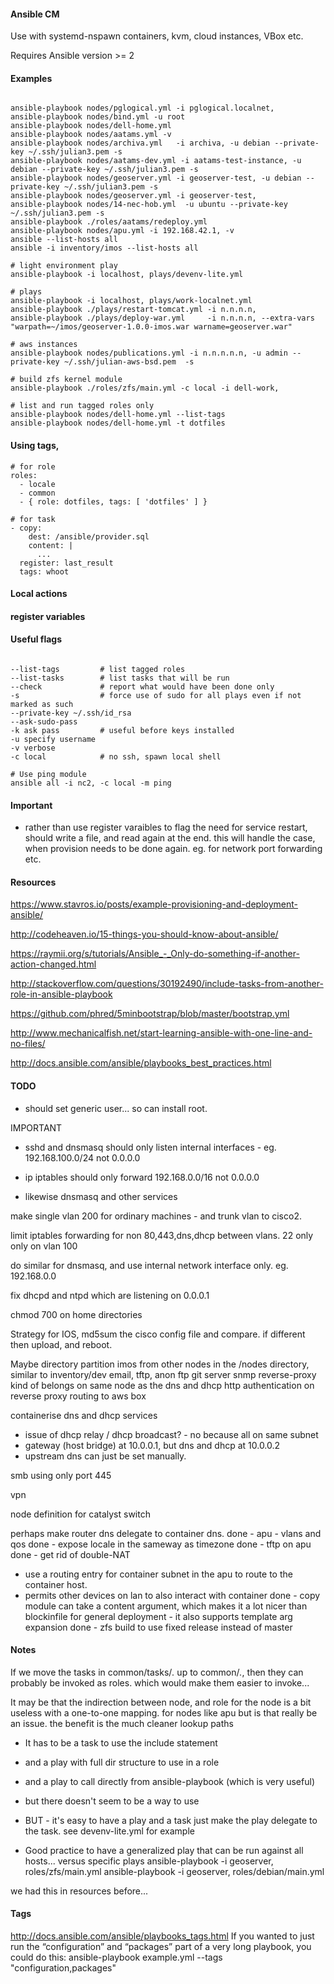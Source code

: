 

#### Ansible CM

Use with systemd-nspawn containers, kvm, cloud instances, VBox etc.

Requires Ansible version >= 2

#### Examples

```

ansible-playbook nodes/pglogical.yml -i pglogical.localnet,
ansible-playbook nodes/bind.yml -u root
ansible-playbook nodes/dell-home.yml
ansible-playbook nodes/aatams.yml -v
ansible-playbook nodes/archiva.yml   -i archiva, -u debian --private-key ~/.ssh/julian3.pem -s
ansible-playbook nodes/aatams-dev.yml -i aatams-test-instance, -u debian --private-key ~/.ssh/julian3.pem -s
ansible-playbook nodes/geoserver.yml -i geoserver-test, -u debian --private-key ~/.ssh/julian3.pem -s
ansible-playbook nodes/geoserver.yml -i geoserver-test,
ansible-playbook nodes/14-nec-hob.yml  -u ubuntu --private-key ~/.ssh/julian3.pem -s
ansible-playbook ./roles/aatams/redeploy.yml
ansible-playbook nodes/apu.yml -i 192.168.42.1, -v
ansible --list-hosts all
ansible -i inventory/imos --list-hosts all

# light environment play
ansible-playbook -i localhost, plays/devenv-lite.yml

# plays
ansible-playbook -i localhost, plays/work-localnet.yml
ansible-playbook ./plays/restart-tomcat.yml -i n.n.n.n,
ansible-playbook ./plays/deploy-war.yml     -i n.n.n.n, --extra-vars "warpath=~/imos/geoserver-1.0.0-imos.war warname=geoserver.war"

# aws instances
ansible-playbook nodes/publications.yml -i n.n.n.n.n, -u admin --private-key ~/.ssh/julian-aws-bsd.pem  -s

# build zfs kernel module
ansible-playbook ./roles/zfs/main.yml -c local -i dell-work,

# list and run tagged roles only
ansible-playbook nodes/dell-home.yml --list-tags
ansible-playbook nodes/dell-home.yml -t dotfiles

```

#### Using tags,

    # for role
    roles:
      - locale
      - common
      - { role: dotfiles, tags: [ 'dotfiles' ] }
   
    # for task
    - copy:
        dest: /ansible/provider.sql
        content: |
          ...
      register: last_result
      tags: whoot


#### Local actions


#### register variables


#### Useful flags
```

--list-tags         # list tagged roles
--list-tasks        # list tasks that will be run
--check             # report what would have been done only
-s                  # force use of sudo for all plays even if not marked as such
--private-key ~/.ssh/id_rsa
--ask-sudo-pass
-k ask pass         # useful before keys installed
-u specify username
-v verbose
-c local            # no ssh, spawn local shell

# Use ping module
ansible all -i nc2, -c local -m ping
```

#### Important

- rather than use register varaibles to flag the need for service restart, should write a file, and read again at the end.
this will handle the case, when provision needs to be done again. eg. for network port forwarding etc.


#### Resources

https://www.stavros.io/posts/example-provisioning-and-deployment-ansible/

http://codeheaven.io/15-things-you-should-know-about-ansible/

https://raymii.org/s/tutorials/Ansible_-_Only-do-something-if-another-action-changed.html

http://stackoverflow.com/questions/30192490/include-tasks-from-another-role-in-ansible-playbook

https://github.com/phred/5minbootstrap/blob/master/bootstrap.yml

http://www.mechanicalfish.net/start-learning-ansible-with-one-line-and-no-files/

http://docs.ansible.com/ansible/playbooks_best_practices.html

#### TODO

- should set generic user... so can install root.


IMPORTANT
  - sshd and dnsmasq should only listen internal interfaces - eg. 192.168.100.0/24 not 0.0.0.0

  - ip iptables should only forward 192.168.0.0/16 not 0.0.0.0

  - likewise dnsmasq and other services

make single vlan 200 for ordinary machines - and trunk vlan to cisco2.


limit iptables forwarding for non 80,443,dns,dhcp between vlans. 22 only only on vlan 100

do similar for dnsmasq, and use internal network interface only.
  eg. 192.168.0.0

fix dhcpd and ntpd which are listening on 0.0.0.1

chmod 700 on home directories

Strategy for IOS, md5sum the cisco config file and compare. if different then upload, and reboot.

Maybe directory partition imos from other nodes in the /nodes directory, similar to inventory/dev
email, tftp, anon ftp
git server
snmp
reverse-proxy kind of belongs on same node as the dns and dhcp
http authentication on reverse proxy
routing to aws box

containerise dns and dhcp services
  - issue of dhcp relay / dhcp broadcast? - no because all on same subnet
  - gateway (host bridge) at 10.0.0.1, but dns and dhcp at 10.0.0.2
  - upstream dns can just be set manually.

smb using only port 445

vpn

node definition for catalyst switch

perhaps make router dns delegate to container dns.
done - apu - vlans and qos
done - expose locale in the sameway as timezone
done - tftp on apu
done  - get rid of double-NAT
  - use a routing entry for container subnet in the apu to route to the container host.
  - permits other devices on lan to also interact with container
done - copy module can take a content argument, which makes it a lot nicer
            than blockinfile for general deployment
            - it also supports template arg expansion
done - zfs build to use fixed release instead of master

#### Notes

If we move the tasks in common/tasks/*.*  up to common/*.*, then they
  can probably be invoked as roles. which would make them easier
  to invoke...

It may be that the indirection between node, and role for the node is a bit useless
  with a one-to-one mapping. for nodes like apu
  but is that really be an issue. the benefit is the much cleaner lookup paths


  - It has to be a task to use the include statement
  - and a play with full dir structure to use in a role
  - and a play to call directly from ansible-playbook (which is very useful)
  - but there doesn't seem to be a way to use

  - BUT - it's easy to have a play and a task
      just make the play delegate to the task. see devenv-lite.yml for example


  - Good practice to have a generalized play that can be run against all hosts...
  versus specific plays
  ansible-playbook -i geoserver, roles/zfs/main.yml
  ansible-playbook -i geoserver, roles/debian/main.yml

  we had this in resources before...

#### Tags
  http://docs.ansible.com/ansible/playbooks_tags.html
  If you wanted to just run the “configuration” and “packages” part of a very long playbook, you could do this:
  ansible-playbook example.yml --tags "configuration,packages"


